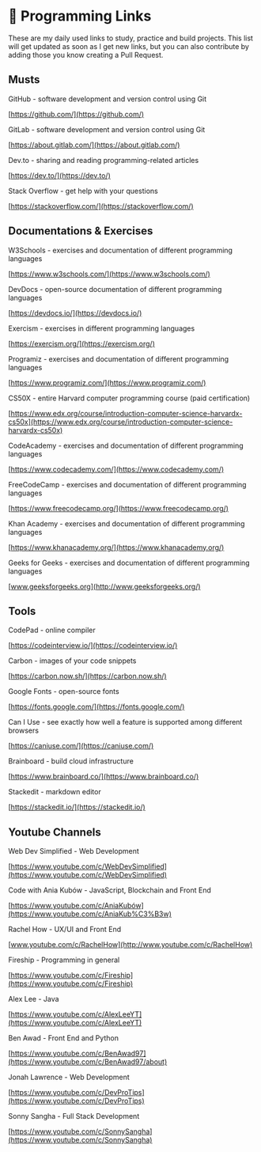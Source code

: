 # :link: Programming Links
These are my daily used links to study, practice and build projects. This list will get updated as soon as I get new links, but you can also contribute by adding those you know creating a Pull Request.

## Musts

GitHub - software development and version control using Git

[https://github.com/](https://github.com/)

GitLab - software development and version control using Git

[https://about.gitlab.com/](https://about.gitlab.com/)

Dev.to - sharing and reading programming-related articles

[https://dev.to/](https://dev.to/)

Stack Overflow - get help with your questions

[https://stackoverflow.com/](https://stackoverflow.com/)

## Documentations & Exercises

W3Schools - exercises and documentation of different programming languages

[https://www.w3schools.com/](https://www.w3schools.com/)

DevDocs - open-source documentation of different programming languages

[https://devdocs.io/](https://devdocs.io/)

Exercism - exercises in different programming languages

[https://exercism.org/](https://exercism.org/)

Programiz - exercises and documentation of different programming languages

[https://www.programiz.com/](https://www.programiz.com/)

CS50X - entire Harvard computer programming course (paid certification)

[https://www.edx.org/course/introduction-computer-science-harvardx-cs50x](https://www.edx.org/course/introduction-computer-science-harvardx-cs50x)

CodeAcademy - exercises and documentation of different programming languages

[https://www.codecademy.com/](https://www.codecademy.com/)

FreeCodeCamp - exercises and documentation of different programming languages

[https://www.freecodecamp.org/](https://www.freecodecamp.org/)

Khan Academy - exercises and documentation of different programming languages

[https://www.khanacademy.org/](https://www.khanacademy.org/)

Geeks for Geeks - exercises and documentation of different programming languages

[www.geeksforgeeks.org](http://www.geeksforgeeks.org/)

## Tools

CodePad - online compiler

[https://codeinterview.io/](https://codeinterview.io/)

Carbon - images of your code snippets

[https://carbon.now.sh/](https://carbon.now.sh/)

Google Fonts - open-source fonts

[https://fonts.google.com/](https://fonts.google.com/)

Can I Use - see exactly how well a feature is supported among different browsers

[https://caniuse.com/](https://caniuse.com/)

Brainboard - build cloud infrastructure

[https://www.brainboard.co/](https://www.brainboard.co/)

Stackedit - markdown editor

[https://stackedit.io/](https://stackedit.io/)

## Youtube Channels

Web Dev Simplified - Web Development

[https://www.youtube.com/c/WebDevSimplified](https://www.youtube.com/c/WebDevSimplified)

Code with Ania Kubów - JavaScript, Blockchain and Front End

[https://www.youtube.com/c/AniaKubów](https://www.youtube.com/c/AniaKub%C3%B3w)

Rachel How - UX/UI and Front End

[www.youtube.com/c/RachelHow](http://www.youtube.com/c/RachelHow)

Fireship - Programming in general

[https://www.youtube.com/c/Fireship](https://www.youtube.com/c/Fireship)

Alex Lee - Java

[https://www.youtube.com/c/AlexLeeYT](https://www.youtube.com/c/AlexLeeYT)

Ben Awad - Front End and Python

[https://www.youtube.com/c/BenAwad97](https://www.youtube.com/c/BenAwad97/about)

Jonah Lawrence - Web Development

[https://www.youtube.com/c/DevProTips](https://www.youtube.com/c/DevProTips)

Sonny Sangha - Full Stack Development

[https://www.youtube.com/c/SonnySangha](https://www.youtube.com/c/SonnySangha)
